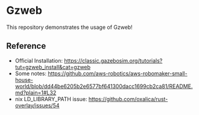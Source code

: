 # Gzweb

This repository demonstrates the usage of Gzweb!

## Reference

- Official Installation: https://classic.gazebosim.org/tutorials?tut=gzweb_install&cat=gzweb
- Some notes: https://github.com/aws-robotics/aws-robomaker-small-house-world/blob/dd44be6205b2e6577bf641300dacc1699cb2ca81/README.md?plain=1#L32
- nix LD_LIBRARY_PATH issue: https://github.com/oxalica/rust-overlay/issues/54
